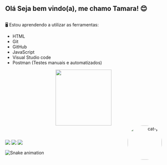 ## Olá Seja bem vindo(a), me chamo Tamara! 😊 <h2>
🖥️ Estou aprendendo a utilizar as ferramentas: 
  * HTML 
  * Git
  * GitHub
  * JavaScript
  * Visual Studio code
  * Postman (Testes manuais e automatizados)
 
<div align="center">
  <a href="https://github.com/tamara1908">
  <img height="180em" src="https://github-readme-stats.vercel.app/api?username=tamara1908&show_icons=true&theme=dracula&include_all_commits=true&count_private=true"/>
</div>

<div align="right"> 
  <img align="right" alt="cat-pc" height="110" style="border-radius:50px;" src="https://user-images.githubusercontent.com/102266911/182709645-baa008ba-f454-4dbc-8e46-743041a37d9b.gif">  
 <div>
   
 <br>  


##
 
<div align="left">
  <a href="https://www.instagram.com/tamaragleicee/" target="_blank"><img src="https://img.shields.io/badge/-Instagram-%23E4405F?style=for-the-badge&logo=instagram&logoColor=white" target="_blank"></a>
  <a href = "mailto:tamaragleicee56@gmail.com"><img src="https://img.shields.io/badge/-Gmail-%23333?style=for-the-badge&logo=gmail&logoColor=white" target="_blank"></a>
  <a href="https://www.linkedin.com/in/tamara-gleice-b805a5183/" target="_blank"><img src="https://img.shields.io/badge/-LinkedIn-%230077B5?style=for-the-badge&logo=linkedin&logoColor=white" target="_blank"></a> 
 
   ![Snake animation](https://github.com/tamara1908/tamara1908/blob/output/github-contribution-grid-snake.svg)
 
</div>
